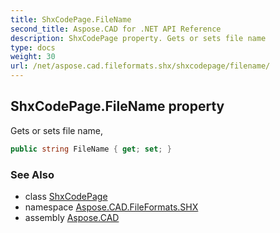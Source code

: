 ```yaml
---
title: ShxCodePage.FileName
second_title: Aspose.CAD for .NET API Reference
description: ShxCodePage property. Gets or sets file name
type: docs
weight: 30
url: /net/aspose.cad.fileformats.shx/shxcodepage/filename/
---
```

## ShxCodePage.FileName property

Gets or sets file name,

```csharp
public string FileName { get; set; }
```

### See Also

* class [ShxCodePage](../)
* namespace [Aspose.CAD.FileFormats.SHX](../../../aspose.cad.fileformats.shx/)
* assembly [Aspose.CAD](../../../)


